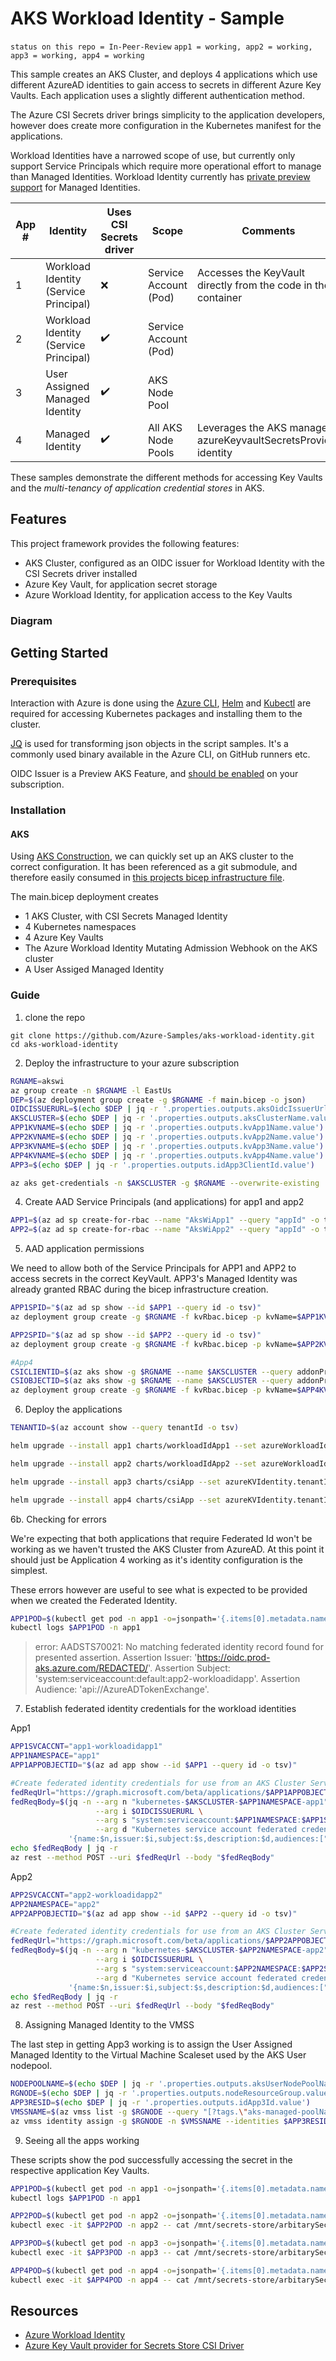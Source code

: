 # AKS Workload Identity - Sample

`status on this repo = In-Peer-Review`
`app1 = working, app2 = working, app3 = working, app4 = working`

This sample creates an AKS Cluster, and deploys 4 applications which use different AzureAD identities to gain access to secrets in different Azure Key Vaults.
Each application uses a slightly different authentication method.

The Azure CSI Secrets driver brings simplicity to the application developers, however does create more configuration in the Kubernetes manifest for the applications.

Workload Identities have a narrowed scope of use, but currently only support Service Principals which require more operational effort to manage than Managed Identities. Workload Identity currently has [private preview support](https://github.com/Azure/azure-workload-identity/issues/325) for Managed Identities.

App # | Identity | Uses CSI Secrets driver | Scope | Comments
----- | -------- | ----------------------- | ----- | --------
1 | Workload Identity (Service Principal) | :x: | Service Account (Pod) | Accesses the KeyVault directly from the code in the container
2 | Workload Identity (Service Principal) | :heavy_check_mark: | Service Account (Pod) |
3 | User Assigned Managed Identity | :heavy_check_mark: | AKS Node Pool
4 | Managed Identity | :heavy_check_mark: | All AKS Node Pools | Leverages the AKS managed azureKeyvaultSecretsProvider identity

These samples demonstrate the different methods for accessing Key Vaults and the *multi-tenancy of application credential stores* in AKS.

## Features

This project framework provides the following features:

* AKS Cluster, configured as an OIDC issuer for Workload Identity with the CSI Secrets driver installed
* Azure Key Vault, for application secret storage
* Azure Workload Identity, for application access to the Key Vaults

### Diagram

## Getting Started

### Prerequisites

Interaction with Azure is done using the [Azure CLI](https://docs.microsoft.com/cli/azure/), [Helm](https://helm.sh/docs/intro/install/) and [Kubectl](https://kubernetes.io/docs/tasks/tools/#kubectl) are required for accessing Kubernetes packages and installing them to the cluster.

[JQ](https://stedolan.github.io/jq/download/) is used for transforming json objects in the script samples. It's a commonly used binary available in the Azure CLI, on GitHub runners etc.

OIDC Issuer is a Preview AKS Feature, and [should be enabled](https://docs.microsoft.com/azure/aks/cluster-configuration#oidc-issuer-preview) on your subscription.

### Installation

#### AKS

Using [AKS Construction](https://github.com/Azure/Aks-Construction), we can quickly set up an AKS cluster to the correct configuration. It has been referenced as a git submodule, and therefore easily consumed in [this projects bicep infrastructure file](main.bicep).

The main.bicep deployment creates
- 1 AKS Cluster, with CSI Secrets Managed Identity
- 4 Kubernetes namespaces
- 4 Azure Key Vaults
- The Azure Workload Identity Mutating Admission Webhook on the AKS cluster
- A User Assiged Managed Identity

### Guide

1. clone the repo

```
git clone https://github.com/Azure-Samples/aks-workload-identity.git
cd aks-workload-identity
```

2. Deploy the infrastructure to your azure subscription

```bash
RGNAME=akswi
az group create -n $RGNAME -l EastUs
DEP=$(az deployment group create -g $RGNAME -f main.bicep -o json)
OIDCISSUERURL=$(echo $DEP | jq -r '.properties.outputs.aksOidcIssuerUrl.value')
AKSCLUSTER=$(echo $DEP | jq -r '.properties.outputs.aksClusterName.value')
APP1KVNAME=$(echo $DEP | jq -r '.properties.outputs.kvApp1Name.value')
APP2KVNAME=$(echo $DEP | jq -r '.properties.outputs.kvApp2Name.value')
APP3KVNAME=$(echo $DEP | jq -r '.properties.outputs.kvApp3Name.value')
APP4KVNAME=$(echo $DEP | jq -r '.properties.outputs.kvApp4Name.value')
APP3=$(echo $DEP | jq -r '.properties.outputs.idApp3ClientId.value')

az aks get-credentials -n $AKSCLUSTER -g $RGNAME --overwrite-existing
```

4. Create AAD Service Principals (and applications) for app1 and app2

```bash
APP1=$(az ad sp create-for-rbac --name "AksWiApp1" --query "appId" -o tsv)
APP2=$(az ad sp create-for-rbac --name "AksWiApp2" --query "appId" -o tsv)
```

5. AAD application permissions 

We need to allow both of the Service Principals for APP1 and APP2 to access secrets in the correct KeyVault. APP3's Managed Identity was already granted RBAC during the bicep infrastructure creation.

```bash
APP1SPID="$(az ad sp show --id $APP1 --query id -o tsv)"
az deployment group create -g $RGNAME -f kvRbac.bicep -p kvName=$APP1KVNAME appclientId=$APP1SPID

APP2SPID="$(az ad sp show --id $APP2 --query id -o tsv)"
az deployment group create -g $RGNAME -f kvRbac.bicep -p kvName=$APP2KVNAME appclientId=$APP2SPID

#App4
CSICLIENTID=$(az aks show -g $RGNAME --name $AKSCLUSTER --query addonProfiles.azureKeyvaultSecretsProvider.identity.clientId -o tsv)
CSIOBJECTID=$(az aks show -g $RGNAME --name $AKSCLUSTER --query addonProfiles.azureKeyvaultSecretsProvider.identity.objectId -o tsv)
az deployment group create -g $RGNAME -f kvRbac.bicep -p kvName=$APP4KVNAME appclientId=$CSIOBJECTID
```

6. Deploy the applications

```bash
TENANTID=$(az account show --query tenantId -o tsv)

helm upgrade --install app1 charts/workloadIdApp1 --set azureWorkloadIdentity.tenantId=$TENANTID,azureWorkloadIdentity.clientId=$APP1,keyvaultName=$APP1KVNAME,secretName=arbitarySecret -n app1 --create-namespace

helm upgrade --install app2 charts/workloadIdApp2 --set azureWorkloadIdentity.tenantId=$TENANTID,azureWorkloadIdentity.clientId=$APP2,keyvaultName=$APP2KVNAME,secretName=arbitarySecret -n app2 --create-namespace

helm upgrade --install app3 charts/csiApp --set azureKVIdentity.tenantId=$TENANTID,azureKVIdentity.clientId=$APP3,keyvaultName=$APP3KVNAME,secretName=arbitarySecret -n app3 --create-namespace

helm upgrade --install app4 charts/csiApp --set azureKVIdentity.tenantId=$TENANTID,azureKVIdentity.clientId=$CSICLIENTID,keyvaultName=$APP4KVNAME,secretName=arbitarySecret -n app4 --create-namespace
```

6b. Checking for errors

We're expecting that both applications that require Federated Id won't be working as we haven't trusted the AKS Cluster from AzureAD. At this point it should just be Application 4 working as it's identity configuration is the simplest.

These errors however are useful to see what is expected to be provided when we created the Federated Identity.

```bash
APP1POD=$(kubectl get pod -n app1 -o=jsonpath='{.items[0].metadata.name}')
kubectl logs $APP1POD -n app1
```

> error: AADSTS70021: No matching federated identity record found for presented assertion. Assertion Issuer: 'https://oidc.prod-aks.azure.com/REDACTED/'. Assertion Subject: 'system:serviceaccount:default:app2-workloadidapp'. Assertion Audience: 'api://AzureADTokenExchange'.

7. Establish federated identity credentials for the workload identities

App1 

```bash
APP1SVCACCNT="app1-workloadidapp1"
APP1NAMESPACE="app1"
APP1APPOBJECTID="$(az ad app show --id $APP1 --query id -o tsv)"

#Create federated identity credentials for use from an AKS Cluster Service Account
fedReqUrl="https://graph.microsoft.com/beta/applications/$APP1APPOBJECTID/federatedIdentityCredentials"
fedReqBody=$(jq -n --arg n "kubernetes-$AKSCLUSTER-$APP1NAMESPACE-app1" \
                   --arg i $OIDCISSUERURL \
                   --arg s "system:serviceaccount:$APP1NAMESPACE:$APP1SVCACCNT" \
                   --arg d "Kubernetes service account federated credential" \
             '{name:$n,issuer:$i,subject:$s,description:$d,audiences:["api://AzureADTokenExchange"]}')
echo $fedReqBody | jq -r
az rest --method POST --uri $fedReqUrl --body "$fedReqBody"
```

App2

```bash 
APP2SVCACCNT="app2-workloadidapp2"
APP2NAMESPACE="app2"
APP2APPOBJECTID="$(az ad app show --id $APP2 --query id -o tsv)"

#Create federated identity credentials for use from an AKS Cluster Service Account
fedReqUrl="https://graph.microsoft.com/beta/applications/$APP2APPOBJECTID/federatedIdentityCredentials"
fedReqBody=$(jq -n --arg n "kubernetes-$AKSCLUSTER-$APP2NAMESPACE-app2" \
                   --arg i $OIDCISSUERURL \
                   --arg s "system:serviceaccount:$APP2NAMESPACE:$APP2SVCACCNT" \
                   --arg d "Kubernetes service account federated credential" \
             '{name:$n,issuer:$i,subject:$s,description:$d,audiences:["api://AzureADTokenExchange"]}')
echo $fedReqBody | jq -r
az rest --method POST --uri $fedReqUrl --body "$fedReqBody"
```

8. Assigning Managed Identity to the VMSS

The last step in getting App3 working is to assign the User Assigned Managed Identity to the Virtual Machine Scaleset used by the AKS User nodepool.

```bash
NODEPOOLNAME=$(echo $DEP | jq -r '.properties.outputs.aksUserNodePoolName.value')
RGNODE=$(echo $DEP | jq -r '.properties.outputs.nodeResourceGroup.value')
APP3RESID=$(echo $DEP | jq -r '.properties.outputs.idApp3Id.value')
VMSSNAME=$(az vmss list -g $RGNODE --query "[?tags.\"aks-managed-poolName\" == '$NODEPOOLNAME'].name" -o tsv)
az vmss identity assign -g $RGNODE -n $VMSSNAME --identities $APP3RESID
```

9. Seeing all the apps working

These scripts show the pod successfully accessing the secret in the respective application Key Vaults.

```bash
APP1POD=$(kubectl get pod -n app1 -o=jsonpath='{.items[0].metadata.name}')
kubectl logs $APP1POD -n app1

APP2POD=$(kubectl get pod -n app2 -o=jsonpath='{.items[0].metadata.name}')
kubectl exec -it $APP2POD -n app2 -- cat /mnt/secrets-store/arbitarySecret

APP3POD=$(kubectl get pod -n app3 -o=jsonpath='{.items[0].metadata.name}')
kubectl exec -it $APP3POD -n app3 -- cat /mnt/secrets-store/arbitarySecret

APP4POD=$(kubectl get pod -n app4 -o=jsonpath='{.items[0].metadata.name}')
kubectl exec -it $APP4POD -n app4 -- cat /mnt/secrets-store/arbitarySecret
```

## Resources

- [Azure Workload Identity](https://github.com/Azure/azure-workload-identity)
- [Azure Key Vault provider for Secrets Store CSI Driver](https://azure.github.io/secrets-store-csi-driver-provider-azure/docs/getting-started/usage/)